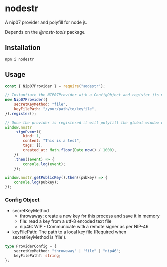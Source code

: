# nodestr

A nip07 provider and polyfill for node js.

Depends on the _@nostr-tools_ package.

## Installation

```
npm i nodestr
```

## Usage

```js
const { Nip07Provider } = require("nodestr");

// Instantiate the NIP07Provider with a ConfigObject and register its methods on the global object.
new Nip07Provider({
    secretKeyMethod: "file",
    keyFilePath: "/your/path/to/keyfile",
}).register();

// Once the provider is registered it will polyfill the global window object with nip07 methods:
window.nostr
    .signEvent({
        kind: 1,
        content: "This is a test",
        tags: [],
        created_at: Math.floor(Date.now() / 1000),
    })
    .then((event) => {
        console.log(event);
    });

window.nostr.getPublicKey().then((pubkey) => {
    console.log(pubkey);
});
```

### Config Object

-   secretKeyMethod
    -   throwaway: create a new key for this process and save it in memory
    -   file: read a key from a utf-8 encoded text file
    -   nip46: WIP - Communicate with a remote signer as per NIP-46
-   keyFilePath: The path to a local key file (Required when secretKeyMethod is 'file').

```ts
type ProviderConfig = {
    secretKeyMethod: "throwaway" | "file" | "nip46";
    keyFilePath?: string;
};
```
